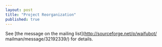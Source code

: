 ```yaml
---
layout: post
title: "Project Reorganization"
published: true
---
```


See [the message on the mailing list](http://sourceforge.net/p/waifubot/
mailman/message/32192339/) for details.
